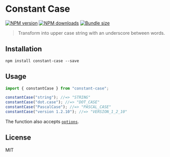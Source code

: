 # Constant Case

[![NPM version][npm-image]][npm-url]
[![NPM downloads][downloads-image]][downloads-url]
[![Bundle size][bundlephobia-image]][bundlephobia-url]

> Transform into upper case string with an underscore between words.

## Installation

```
npm install constant-case --save
```

## Usage

```js
import { constantCase } from "constant-case";

constantCase("string"); //=> "STRING"
constantCase("dot.case"); //=> "DOT_CASE"
constantCase("PascalCase"); //=> "PASCAL_CASE"
constantCase("version 1.2.10"); //=> "VERSION_1_2_10"
```

The function also accepts [`options`](https://github.com/blakeembrey/change-case#options).

## License

MIT

[npm-image]: https://img.shields.io/npm/v/constant-case.svg?style=flat
[npm-url]: https://npmjs.org/package/constant-case
[downloads-image]: https://img.shields.io/npm/dm/constant-case.svg?style=flat
[downloads-url]: https://npmjs.org/package/constant-case
[bundlephobia-image]: https://img.shields.io/bundlephobia/minzip/constant-case.svg
[bundlephobia-url]: https://bundlephobia.com/result?p=constant-case
